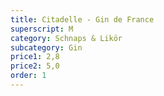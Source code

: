 ```yaml
---
title: Citadelle - Gin de France
superscript: M
category: Schnaps & Likör
subcategory: Gin
price1: 2,8
price2: 5,0
order: 1
---
```

